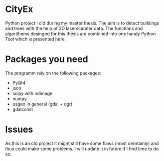 # CityEx
Python project I did during my master thesis. 
The aim is to detect buildings and trees with the help of 3D laserscanner data. The
functions and algorithems desinged for this thesis are combined into one handy Python Tool which is presented here. 

# Packages you need
The programm rely on the following packages:
- PyQt4
- json
- scipy with ndimage
- numpy 
- osgeo in general (gdal + ogr) 
- gdalconst


# Issues
As this is an old project it might still have some flaws (most cerntainly) and thus could make some problems. I will update it in future if I find time to do so. 
